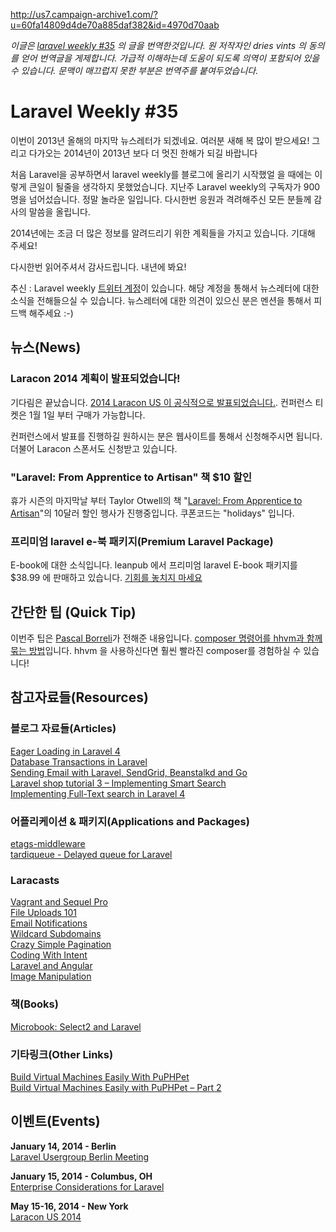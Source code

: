 http://us7.campaign-archive1.com/?u=60fa14809d4de70a885daf382&id=4970d70aab

*이글은 [laravel weekly #35](http://us7.campaign-archive1.com/?u=60fa14809d4de70a885daf382&id=4970d70aab) 의 글을 번역한것입니다. 원 저작자인 dries vints 의 동의를 얻어 번역글을 게제합니다. 가급적 이해하는데 도움이 되도록 의역이 포함되어 있을 수 있습니다. 문맥이 매끄럽지 못한 부분은 번역주를 붙여두었습니다.*

# Laravel Weekly #35

이번이 2013년 올해의 마지막 뉴스레터가 되겠네요. 여러분 새해 복 많이 받으세요! 그리고 다가오는 2014년이 2013년 보다 더 멋진 한해가 되길 바랍니다

처음 Laravel을 공부하면서 laravel weekly를 블로그에 올리기 시작했얼 을 때에는 이렇게 큰일이 될줄을 생각하지 못했었습니다. 지난주 Laravel weekly의 구독자가 900명을 넘어섰습니다. 정말 놀라운 일입니다.  다시한번 응원과 격려해주신 모든 분들께 감사의 말씀을 올립니다.

2014년에는 조금 더 많은 정보를 알려드리기 위한 계획들을 가지고 있습니다. 기대해 주세요!

다시한번 읽어주셔서 감사드립니다. 내년에 봐요!

추신 : Laravel weekly [트위터 계정](https://twitter.com/LaravelWeekly)이 있습니다. 해당 계정을 통해서 뉴스레터에 대한 소식을 전해들으실 수 있습니다. 뉴스레터에 대한 의견이 있으신 분은 멘션을 통해서 피드백 해주세요 :-)


## 뉴스(News)

### Laracon 2014 계획이 발표되었습니다!

기다림은 끝났습니다. [2014 Laracon US 이 공식적으로 발표되었습니다.](http://conference.laravel.com/). 컨퍼런스 티켓은 1월 1일 부터 구매가 가능합니다.

컨퍼런스에서 발표를 진행하길 원하시는 분은 웹사이트를 통해서 신청해주시면 됩니다. 더불어 Laracon 스폰서도 신청받고 있습니다. 

### "Laravel: From Apprentice to Artisan" 책 $10 할인

휴가 시즌의 마지막날 부터 Taylor Otwell의 책 "[Laravel: From Apprentice to Artisan](https://leanpub.com/laravel)"의 10달러 할인 행사가 진행중입니다. 쿠폰코드는 "holidays" 입니다.

### 프리미엄 laravel e-북 패키지(Premium Laravel Package)

E-book에 대한 소식입니다. leanpub 에서 프리미엄 laravel E-book 패키지를 $38.99 에 판매하고 있습니다. [기회를 놓치지 마세요](https://leanpub.com/b/laravel)


## 간단한 팁 (Quick Tip)

 이번주 팁은 [Pascal Borreli](https://twitter.com/pborreli)가 전해준 내용입니다. [composer 명령어를 hhvm과 함께 묶는 방법](https://twitter.com/pborreli/status/413471194596515842)입니다. hhvm 을 사용하신다면 훨씬 빨라진 composer를 경험하실 수 있습니다!


## 참고자료들(Resources)

### 블로그 자료들(Articles)

[Eager Loading in Laravel 4](http://culttt.com/2013/12/30/eager-loading-laravel-4/)  
[Database Transactions in Laravel](http://fideloper.com/laravel-database-transactions)  
[Sending Email with Laravel, SendGrid, Beanstalkd and Go](http://b.z19r.com/post/sending-email-with-laravel-sendgrid-beanstalkd-and-go)  
[Laravel shop tutorial 3 – Implementing Smart Search](http://maxoffsky.com/code-blog/laravel-shop-tutorial-3-implementing-smart-search/)  
[Implementing Full-Text search in Laravel 4](http://creative-punch.net/implementing-laravel-4-full-text-search/)  

### 어플리케이션 & 패키지(Applications and Packages)

[etags-middleware](https://github.com/aranw/etags-middleware)  
[tardiqueue - Delayed queue for Laravel](https://github.com/franzliedke/tardiqueue)

### Laracasts

[Vagrant and Sequel Pro](https://laracasts.com/lessons/vagrant-and-sequel-pro)  
[File Uploads 101](https://laracasts.com/lessons/file-uploads-101)  
[Email Notifications](https://laracasts.com/lessons/email-notifications-with-mailchimp)  
[Wildcard Subdomains](https://laracasts.com/lessons/wildcard-subdomains)  
[Crazy Simple Pagination](https://laracasts.com/lessons/crazy-simple-pagination)  
[Coding With Intent](https://laracasts.com/lessons/coding-with-intent)  
[Laravel and Angular](https://laracasts.com/lessons/laravel-and-angular)  
[Image Manipulation](https://laracasts.com/lessons/laravel-image-manipulation)

### 책(Books)

[Microbook: Select2 and Laravel](https://leanpub.com/select2-l4)  

### 기타링크(Other Links)

[Build Virtual Machines Easily With PuPHPet](http://www.sitepoint.com/build-virtual-machines-easily-puphpet/)  
[Build Virtual Machines Easily with PuPHPet – Part 2](http://www.sitepoint.com/build-virtual-machines-easily-puphpet-part-2/)  


## 이벤트(Events)

**January 14, 2014 - Berlin**  
[Laravel Usergroup Berlin Meeting](http://www.meetup.com/laravel-berlin/events/152350192/)

**January 15, 2014 - Columbus, OH**  
[Enterprise Considerations for Laravel](http://www.meetup.com/Ohio-Laravel/events/155694442/)

**May 15-16, 2014 - New York**  
[Laracon US 2014](http://conference.laravel.com/)